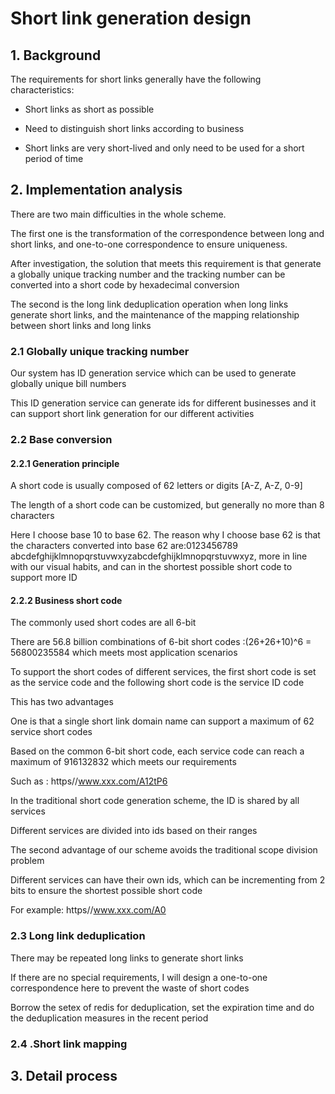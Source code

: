 # Short link generation design

## 1. Background

The requirements for short links generally have the following characteristics:

* Short links as short as possible

* Need to distinguish short links according to business

* Short links are very short-lived and only need to be used for a short period of time


## 2. Implementation analysis

There are two main difficulties in the whole scheme. 

The first one is the transformation of the correspondence between long and short links, and one-to-one correspondence to ensure uniqueness.

After investigation, the solution that meets this requirement is that generate a globally unique tracking number and the tracking number can be converted into a short code by hexadecimal conversion

The second is the long link deduplication operation when long links generate short links, and the maintenance of the mapping relationship between short links and long links

### 2.1 Globally unique tracking number

Our system has ID generation service which can be used to generate globally unique bill numbers

This ID generation service can generate ids for different businesses and it can support short link generation for our different activities

### 2.2 Base conversion

#### 2.2.1 Generation principle

A short code is usually composed of 62 letters or digits [A-Z, A-Z, 0-9]

The length of a short code can be customized, but generally no more than 8 characters

Here I choose base 10 to base 62. The reason why I choose base 62 is that the characters converted into base 62 are:0123456789 abcdefghijklmnopqrstuvwxyzabcdefghijklmnopqrstuvwxyz, more in line with our visual habits, and can in the shortest possible short code to support more ID

#### 2.2.2 Business short code

The commonly used short codes are all 6-bit

There are 56.8 billion combinations of 6-bit short codes :(26+26+10)^6 = 56800235584 which meets most application scenarios

To support the short codes of different services, the first short code is set as the service code and the following short code is the service ID code

This has two advantages

One is that a single short link domain name can support a maximum of 62 service short codes

Based on the common 6-bit short code, each service code can reach a maximum of 916132832 which meets our requirements

Such as : https//www.xxx.com/A12tP6

In the traditional short code generation scheme, the ID is shared by all services

Different services are divided into ids based on their ranges

The second advantage of our scheme avoids the traditional scope division problem

Different services can have their own ids, which can be incrementing from 2 bits to ensure the shortest possible short code

For example: https//www.xxx.com/A0

### 2.3 Long link deduplication

There may be repeated long links to generate short links

If there are no special requirements, I will design a one-to-one correspondence here to prevent the waste of short codes

Borrow the setex of redis for deduplication, set the expiration time and do the deduplication measures in the recent period

### 2.4 .Short link mapping

## 3. Detail process

